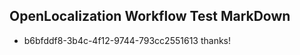 ## OpenLocalization Workflow Test MarkDown
* b6bfddf8-3b4c-4f12-9744-793cc2551613 thanks!

<!--HONumber=Aug16_HO1-->


